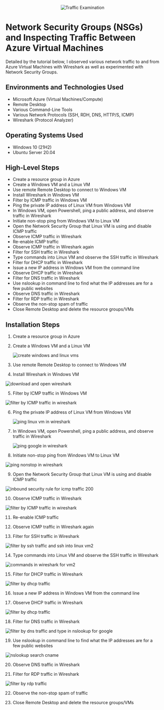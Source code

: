 <p align="center">
<img src="https://i.imgur.com/Ua7udoS.png" alt="Traffic Examination"/>
</p>

<h1>Network Security Groups (NSGs) and Inspecting Traffic Between Azure Virtual Machines</h1>
Detailed by the tutorial below, I observed various network traffic to and from Azure Virtual Machines with Wireshark as well as experimented with Network Security Groups. <br />



<h2>Environments and Technologies Used</h2>

- Microsoft Azure (Virtual Machines/Compute)
- Remote Desktop
- Various Command-Line Tools
- Various Network Protocols (SSH, RDH, DNS, HTTP/S, ICMP)
- Wireshark (Protocol Analyzer)

<h2>Operating Systems Used </h2>

- Windows 10 (21H2)
- Ubuntu Server 20.04

<h2>High-Level Steps</h2>

- Create a resource group in Azure
- Create a Windows VM and a Linux VM
- Use remote Remote Desktop to connect to Windows VM
- Install Wireshark in Windows VM
- Filter by ICMP traffic in Windows VM
- Ping the private IP address of Linux VM from Windows VM
- In Windows VM, open Powershell, ping a public address, and observe traffic in Wireshark
- Initiate non-stop ping from Windows VM to Linux VM
- Open the Network Security Group that Linux VM is using and disable ICMP traffic
- Observe ICMP traffic in Wireshark
- Re-enable ICMP traffic
- Observe ICMP traffic in Wireshark again
- Filter for SSH traffic in Wireshark
- Type commands into Linux VM and observe the SSH traffic in Wireshark
- Filter for DHCP traffic in Wireshark
- Issue a new IP address in Windows VM from the command line
- Observe DHCP traffic in Wireshark
- Filter for DNS traffic in Wireshark
- Use nslookup in command line to find what the IP addresses are for a few public websites
- Observe DNS traffic in Wireshark
- Filter for RDP traffic in Wireshark
- Observe the non-stop spam of traffic
- Close Remote Desktop and delete the resource groups/VMs


<h2>Installation Steps</h2>

1. Create a resource group in Azure

2. Create a Windows VM and a Linux VM

   ![create windows and linux vms](https://github.com/meganhoose/azure-network-protocols/assets/142938638/58582584-46c5-4775-812a-b8fe66dff767)


3.  Use remote Remote Desktop to connect to Windows VM

4.  Install Wireshark in Windows VM

   ![download and open wireshark](https://github.com/meganhoose/azure-network-protocols/assets/142938638/af9b1c93-9b12-4979-bc39-40aa0ef1f809)


5.  Filter by ICMP traffic in Windows VM

   ![filter by ICMP traffic in wireshark](https://github.com/meganhoose/azure-network-protocols/assets/142938638/ed1db93d-60f6-48f7-9d25-67dbe8cc427b)


6. Ping the private IP address of Linux VM from Windows VM

   ![ping linux vm in wireshark](https://github.com/meganhoose/azure-network-protocols/assets/142938638/8f554956-b0eb-4344-ab0f-ee0ca34ad4c1)


7. In Windows VM, open Powershell, ping a public address, and observe traffic in Wireshark

   ![ping google in wireshark](https://github.com/meganhoose/azure-network-protocols/assets/142938638/13eeb5fe-1350-4467-86ee-98d05937e178)


8. Initiate non-stop ping from Windows VM to Linux VM

![ping nonstop in wireshark](https://github.com/meganhoose/azure-network-protocols/assets/142938638/9131bc82-47c5-4bcf-ac05-a82132e36015)


9. Open the Network Security Group that Linux VM is using and disable ICMP traffic

  ![inbound security rule for icmp traffic 200](https://github.com/meganhoose/azure-network-protocols/assets/142938638/a000d980-95c2-4084-81ba-b1db98b9872a)



10.  Observe ICMP traffic in Wireshark

  ![filter by ICMP traffic in wireshark](https://github.com/meganhoose/azure-network-protocols/assets/142938638/800fe062-d59c-482c-ba60-3d16992c8347)


11.  Re-enable ICMP traffic

12.  Observe ICMP traffic in Wireshark again


13.  Filter for SSH traffic in Wireshark


![filter by ssh traffic and ssh into linux vm2](https://github.com/meganhoose/azure-network-protocols/assets/142938638/0326c00d-35d8-4609-8cb9-fcd0790c16e4)


14. Type commands into Linux VM and observe the SSH traffic in Wireshark

![commands in wireshark for vm2](https://github.com/meganhoose/azure-network-protocols/assets/142938638/2c3a58e2-3970-492e-8daa-a38e0d0bdc4a)


15. Filter for DHCP traffic in Wireshark

![filter by dhcp traffic](https://github.com/meganhoose/azure-network-protocols/assets/142938638/8799ac85-ce62-40ed-aa80-db984b325525)


16. Issue a new IP address in Windows VM from the command line


17. Observe DHCP traffic in Wireshark

![filter by dhcp traffic](https://github.com/meganhoose/azure-network-protocols/assets/142938638/7a6c0d0b-5d0e-4fd9-a7a1-0fa60f83fdb9)


18. Filter for DNS traffic in Wireshark

![filter by dns traffic and type in nslookup for google](https://github.com/meganhoose/azure-network-protocols/assets/142938638/e51ee30b-5b6a-4f4e-9471-7321a8217124)


19. Use nslookup in command line to find what the IP addresses are for a few public websites

![nslookup search cname](https://github.com/meganhoose/azure-network-protocols/assets/142938638/9ef59065-eca8-42e4-835d-2a6c96e4ca67)


20. Observe DNS traffic in Wireshark

21. Filter for RDP traffic in Wireshark

![filter by rdp traffic](https://github.com/meganhoose/azure-network-protocols/assets/142938638/8e2fe167-f931-4ae5-b927-add1fe4a50c5)


22. Observe the non-stop spam of traffic


23. Close Remote Desktop and delete the resource groups/VMs







